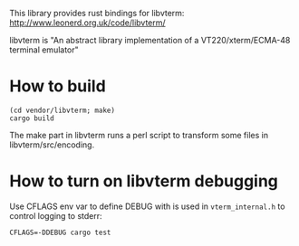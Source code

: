 This library provides rust bindings for libvterm:
http://www.leonerd.org.uk/code/libvterm/

libvterm is "An abstract library implementation of a VT220/xterm/ECMA-48
terminal emulator"

# How to build

    (cd vendor/libvterm; make)
    cargo build

The make part in libvterm runs a perl script to transform some files in
libvterm/src/encoding.

# How to turn on libvterm debugging

Use CFLAGS env var to define DEBUG with is used in `vterm_internal.h` to
control logging to stderr:

    CFLAGS=-DDEBUG cargo test

